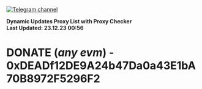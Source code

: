 [![Telegram channel](https://img.shields.io/endpoint?url=https://runkit.io/damiankrawczyk/telegram-badge/branches/master?url=https://t.me/n4z4v0d)](https://t.me/n4z4v0d) 

**Dynamic Updates Proxy List with Proxy Checker**  
**Last Updated: 23.12.23 00:56**

# DONATE (_any evm_) - 0xDEADf12DE9A24b47Da0a43E1bA70B8972F5296F2
